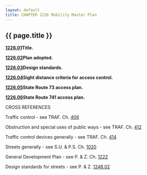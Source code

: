 ```yaml
---
layout: default 
title: CHAPTER 1226 Mobility Master Plan
---
```


{{ page.title }}
----------------

[**1226.01**](478b59db.html)**Title.**

[**1226.02**](478f466b.html)**Plan adopted.**

[**1226.03**](4793c593.html)**Design standards.**

[**1226.04**](479a752e.html)**Sight distance criteria for access
control.**

[**1226.05**](479eb91b.html)**State Route 73 access plan.**

[**1226.06**](47ad1320.html)**State Route 741 access plan.**

CROSS REFERENCES

Traffic control - see TRAF. Ch. [406](1cf5edd8.html)

Obstruction and special uses of public ways - see TRAF. Ch.
[412](1d457f4f.html)

Traffic control devices generally - see TRAF. Ch. [414](1d7f3d40.html)

Streets generally - see S.U. & P.S. Ch. [1020](40a624fa.html)

General Development Plan - see P. & Z. Ch. [1222](46a07091.html)

Design standards for streets - see P. & Z. [1248.02](4b12004f.html)
